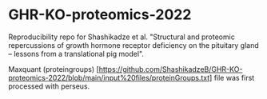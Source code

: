 # GHR-KO-proteomics-2022

Reproducibility repo for Shashikadze et al. "Structural and proteomic repercussions of growth hormone receptor deficiency on the pituitary gland – lessons from a translational pig model". 

Maxquant (proteingroups) [https://github.com/ShashikadzeB/GHR-KO-proteomics-2022/blob/main/input%20files/proteinGroups.txt] file was first processed with perseus. 
